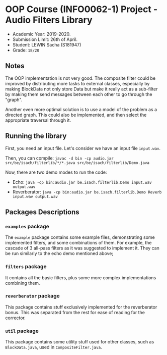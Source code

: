 # OOP Course (INFO0062-1) Project - Audio Filters Library

- Academic Year: 2019-2020.
- Submission Limit: 26th of April.
- Student: LEWIN Sacha (S181947)
- Grade: `18/20`

## Notes
The OOP implementation is not very good. The composite filter could be improved by distributing more tasks to external classes, especially by making BlockData not only store Data but make it really act as a sub-filter by making them send messages between each other to go through the "graph".

Another even more optimal solution is to use a model of the problem as a directed graph. This could also be implemented, and then select the appropriate traversal through it.

## Running the library
First, you need an input file. Let's consider we have an input file `input.wav`.

Then, you can compile:
`javac -d bin -cp audio.jar src/be/isach/filterlib/*/*.java src/be/isach/filterlib/Demo.java`

Now, there are two demo modes to run the code:
* Echo: `java -cp bin:audio.jar be.isach.filterlib.Demo input.wav output.wav`
* Reverberator: `java -cp bin:audio.jar be.isach.filterlib.Demo Reverb input.wav output.wav`

## Packages Descriptions
### `examples` package
The `example` package contains some example files, demonstrating some
implemented filters, and some combinations of them. For example, the cascade
of 3 all-pass filters as it was suggested to implement it.
They can be run similarly to the echo demo mentioned above;

### `filters` package
It contains all the basic filters, plus some more complex implementations
combining them.

### `reverberator` package
This package contains stuff exclusively implemented for the reverberator bonus.
This was separated from the rest for ease of reading for the corrector.

### `util` package
This package contains some utility stuff used for other classes, such as 
`BlockData.java`, used in `CompositeFilter.java`.
